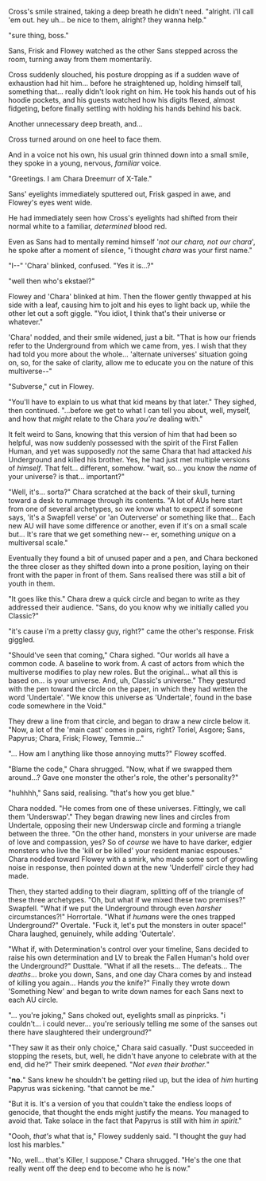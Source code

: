 Cross's smile strained, taking a deep breath he didn't need. "alright. i'll call 'em out. hey uh... be nice to them, alright? they wanna help."

"sure thing, boss."

Sans, Frisk and Flowey watched as the other Sans stepped across the room, turning away from them momentarily.

Cross suddenly slouched, his posture dropping as if a sudden wave of exhaustion had hit him... before he straightened up, holding himself tall, something that... really didn't look right on him. He took his hands out of his hoodie pockets, and his guests watched how his digits flexed, almost fidgeting, before finally settling with holding his hands behind his back.

Another unnecessary deep breath, and...

Cross turned around on one heel to face them.

And in a voice not his own, his usual grin thinned down into a small smile, they spoke in a young, nervous, *familiar* voice.

"Greetings. I am Chara Dreemurr of X-Tale."

Sans' eyelights immediately sputtered out, Frisk gasped in awe, and Flowey's eyes went wide.

He had immediately seen how Cross's eyelights had shifted from their normal white to a familiar, *determined* blood red.

Even as Sans had to mentally remind himself '*not our chara, not our chara*', he spoke after a moment of silence, "i thought *chara* was your first name."

"I--" 'Chara' blinked, confused. "Yes it is...?"

"well then who's ekstael?"

Flowey and 'Chara' blinked at him. Then the flower gently thwapped at his side with a leaf, causing him to jolt and his eyes to light back up, while the other let out a soft giggle. "You idiot, I think that's their universe or whatever."

'Chara' nodded, and their smile widened, just a bit. "That is how our friends refer to the Underground from which we came from, yes. I wish that they had told you more about the whole... 'alternate universes' situation going on, so, for the sake of clarity, allow me to educate you on the nature of this multiverse--"

"Subverse," cut in Flowey.

"You'll have to explain to us what that kid means by that later." They sighed, then continued. "...before we get to what I can tell you about, well, myself, and how that *might* relate to the Chara *you're* dealing with."

It felt weird to Sans, knowing that this version of him that had been so helpful, was now suddenly possessed with the spirit of the First Fallen Human, and yet was supposedly *not* the same Chara that had attacked *his* Underground and killed his brother. Yes, he had just met multiple versions of *himself*. That felt... different, somehow. "wait, so... you know the *name* of your universe? is that... important?"

"Well, it's... sorta?" Chara scratched at the back of their skull, turning toward a desk to rummage through its contents. "A lot of AUs here start from one of several archetypes, so we know what to expect if someone says, 'it's a Swapfell verse' or 'an Outerverse' or something like that... Each new AU will have some difference or another, even if it's on a small scale but... It's rare that we get something new-- er, something *unique* on a multiversal scale."

Eventually they found a bit of unused paper and a pen, and Chara beckoned the three closer as they shifted down into a prone position, laying on their front with the paper in front of them. Sans realised there was still a bit of youth in them. 

"It goes like this." Chara drew a quick circle and began to write as they addressed their audience. "Sans, do you know why we initially called you Classic?"

"it's cause i'm a pretty classy guy, right?" came the other's response. Frisk giggled.

"Should've seen that coming," Chara sighed. "Our worlds all have a common code. A baseline to work from. A cast of actors from which the multiverse modifies to play new roles. But the original... what all this is based on... is your universe. And, uh, Classic's universe." They gestured with the pen toward the circle on the paper, in which they had written the word 'Undertale'. "We know this universe as 'Undertale', found in the base code somewhere in the Void."

They drew a line from that circle, and began to draw a new circle below it. "Now, a lot of the 'main cast' comes in pairs, right? Toriel, Asgore; Sans, Papyrus; Chara, Frisk; Flowey, Temmie..."

"... How am I anything like those annoying mutts?" Flowey scoffed.

"Blame the code," Chara shrugged. "Now, what if we swapped them around...? Gave one monster the other's role, the other's personality?"

"huhhhh," Sans said, realising. "that's how you get blue."

Chara nodded. "He comes from one of these universes. Fittingly, we call them 'Underswap'." They began drawing new lines and circles from Undertale, opposing their new Underswap circle and forming a triangle between the three. "On the other hand, monsters in your universe are made of love and compassion, yes? So of *course* we have to have darker, edgier monsters who live the 'kill or be killed' your resident maniac espouses." Chara nodded toward Flowey with a smirk, who made some sort of growling noise in response, then pointed down at the new 'Underfell' circle they had made.

Then, they started adding to their diagram, splitting off of the triangle of these three archetypes. "Oh, but what if we mixed these two premises?" Swapfell. "What if we put the Underground through even *harsher* circumstances?!" Horrortale. "What if *humans* were the ones trapped Underground?" Overtale. "Fuck it, let's put the monsters in outer space!" Chara laughed, genuinely, while adding 'Outertale'. 

"What if, with Determination's control over your timeline, Sans decided to raise his own determination and LV to break the Fallen Human's hold over the Underground?" Dusttale. "What if all the resets... The defeats... The *deaths*... broke you down, Sans, and one day Chara comes by and instead of killing you again... Hands *you* the knife?" Finally they wrote down 'Something New' and began to write down names for each Sans next to each AU circle.

"... you're joking," Sans choked out, eyelights small as pinpricks. "i couldn't... i could never... you're seriously telling me some of the sanses out there have slaughtered their underground?"

"They saw it as their only choice," Chara said casually. "Dust succeeded in stopping the resets, but, well, he didn't have anyone to celebrate with at the end, did he?" Their smirk deepened. "*Not even their brother.*"

"**no.**" Sans knew he shouldn't be getting riled up, but the idea of *him* hurting Papyrus was sickening. "that cannot be me."

"But it is. It's a version of you that couldn't take the endless loops of genocide, that thought the ends might justify the means. *You* managed to avoid that. Take solace in the fact that Papyrus is still with him *in spirit*."

"Oooh, *that's* what that is," Flowey suddenly said. "I thought the guy had lost his marbles."

"No, well... that's Killer, I suppose." Chara shrugged. "He's the one that really went off the deep end to become who he is now."